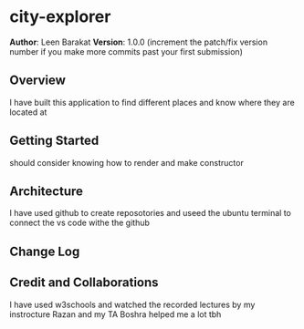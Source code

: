 # city-explorer

**Author**: Leen Barakat
**Version**: 1.0.0 (increment the patch/fix version number if you make more commits past your first submission)

## Overview
I have built this application to find different places and know where they are located at 

## Getting Started
should consider knowing how to render and make constructor 
## Architecture

I have used github to create reposotories and useed the ubuntu terminal to connect the vs code withe the github 
## Change Log
<!-- Use this area to document the iterative changes made to your application as each feature is successfully implemented. Use time stamps. Here's an example:

01-01-2001 4:59pm - Application now has a fully-functional express server, with a GET route for the location resource. -->

## Credit and Collaborations
I have used w3schools and watched the recorded lectures by my instrocture Razan and my TA Boshra helped me a lot tbh